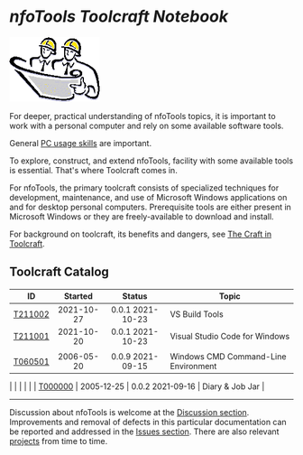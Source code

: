 <!-- index.md 0.0.9                 UTF-8                          2021-10-27
     ----1----|----2----|----3----|----4----|----5----|----6----|----7----|--*

                       NFOTOOLS TOOLCRAFT NOTEBOOK
     -->

# ***nfoTools** Toolcraft Notebook*

![Hard Hat Area](../images/hardhat-logo.gif)

For deeper, practical understanding of nfoTools topics, it is important to
work with a personal computer and rely on some available software tools.

General [PC usage skills](../skills) are important.

To explore, construct, and extend nfoTools, facility with some available tools
is essential.  That's where Toolcraft comes in.

For nfoTools, the primary toolcraft consists of specialized techniques for
development, maintenance, and use of Microsoft Windows applications on and for
desktop personal computers.  Prerequisite tools are either present in
Microsoft Windows or they are freely-available to download and install.

For background on toolcraft, its benefits and dangers, see
[The Craft in Toolcraft](https://orcmid.github.io/nfoTools/notes/N070801/).

## Toolcraft Catalog

| **ID** | **Started** | **Status** | **Topic** |
|   :-:   |   :-:   |  :-:   |  ---  |
| [T211002](T211002) | 2021-10-27 | 0.0.1 2021-10-23 | VS Build Tools |
| [T211001](T211001) | 2021-10-20 | 0.0.1 2021-10-23 | Visual Studio Code for Windows |
|                    |            |                  |          |
| [T060501](T060501) | 2006-05-20 | 0.0.9 2021-09-15 | Windows CMD Command-Line Environment |

|                    |            |                  |          |
| [T000000](T000000.html) | 2005-12-25 | 0.0.2 2021-09-16 | Diary & Job Jar |

----

Discussion about nfoTools is welcome at the
[Discussion section](https://github.com/orcmid/nfoTools/discussions).
Improvements and removal of defects in this particular documentation can be
reported and addressed in the
[Issues section](https://github.com/orcmid/nfoTools/issues).  There are also
relevant [projects](https://github.com/orcmid/nfoTools/projects) from time to
time.

<!-- ----1----|----2----|----3----|----4----|----5----|----6----|----7----|--*

     0.0.9 2021-1-27T21:59Z Reflect T211002 0.0.0
     0.0.8 2021-10-23T19:15Z Touchups
     0.0.7 2021-10-20T21:01Z Anticipate T211001
     0.0.6 2021-09-17T20:23Z Update Discussion invitation
     0.0.5 2021-09-16T16:41Z Reflect T000000 0.0.2
     0.0.4 2021-09-25T20:31Z Reflect T060501 0.0.9
     0.0.3 2021-09-12T19:17Z Link to N070801
     0.0.2 2021-09-07T00:17Z Add introductory statement
     0.0.1 2021-09-06T19:11Z Catalog T060501
     0.0.0 2021-09-02T20:40Z Hardhat Image and empty Catalog

               *** end of docs/tools/index.md ***
     -->
